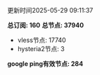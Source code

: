 更新时间2025-05-29 09:11:37

**总订阅: 160**
**总节点: 37940**
- vless节点: 17740
- hysteria2节点: 3

**google ping有效节点: 284**
